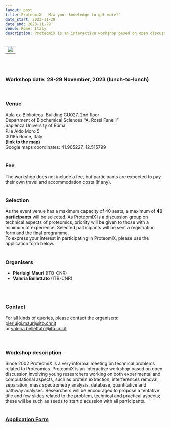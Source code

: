 ```yaml
---
layout: post
title: ProteomiX – Mix your knowledge to get more!"
date_start: 2023-11-28
date_end: 2023-11-29
venue: Rome, Italy
description: ProteomiX is an interactive workshop based on open discussion involving young researchers working on both experimental and computational aspects, such as protein extraction, interferences removal, separation, mass spectrometry analysis, database, quantitative and pathway analyses.
---
```

<table border="0">
  <tr>
 <td><a href="http://elixir-italy.org"><img src="../../../img/proteomix_2023.jpg"></a></td>
  </tr>
</table>
<br>
<br>

### Workshop date: 28-29 November, 2023 (lunch-to-lunch)
<br>

### Venue
Aula ex-Biblioteca, Building CU027, 2nd floor  <br>
Department of Biochemical Sciences “A. Rossi Fanelli”  <br>
Sapienza University of Roma  <br>
P.le Aldo Moro 5  <br>
00185 Rome, Italy  <br>
[**(link to the map)**](https://maps.app.goo.gl/BFAa9FBqUQF5k4Tw9)   <br>
Google maps coordinates: 41.905227, 12.515799
<br>
<br>

### Fee 
The workshop does not include a fee, but participants are expected to pay their own travel 
and accommodation costs (if any).
<br>
<br>

### Selection
As the event venue has a maximum capacity of 40 seats, a maximum of **40 participants** will be selected. As ProteomiX is a discussion group on technical aspects of proteomics, priority will be given to those with a minimum of experience. Selected participants will be sent a registration form and the final programme.  <br>
To express your interest in participating in ProteomiX, please use the application form below.
<br>
<br>

### Organisers
- **Pierluigi Mauri** (ITB-CNR) <br>
- **Valeria Bellettato** (ITB-CNR) 
<br>
<br>

### Contact
For all kinds of queries, please contact the organisers: <br>
[pierluigi.mauri@itb.cnr.it](mailto:pierluigi.mauri@itb.cnr.it) <br>
or [valeria.bellettato@itb.cnr.it](mailto:valeria.bellettato@itb.cnr.it) <br>
<br>
<br>

### Workshop description 
Since 2002 ProteomiX is a very informal meeting on technical problems related to Proteomics.
ProteomiX is an interactive workshop based on open discussion involving young researchers working on both experimental and computational aspects, such as protein extraction, interferences removal, separation, mass spectrometry analysis, database, quantitative and pathway analyses.
Researchers will be encouraged to propose a tentative title and few slides related to the problem, technical and practical aspects; these will be such as seeds to start discussion with all participants.
<br>
<br>

### [Application Form](https://forms.gle/V6YmVVvAv3JveRD59)
